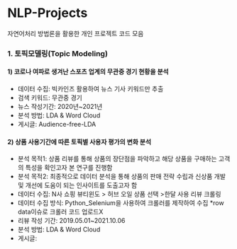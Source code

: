 # NLP-Projects
자연어처리 방법론을 활용한 개인 프로젝트 코드 모음

### 1. 토픽모델링(Topic Modeling)
#### 1) 코로나 여파로 생겨난 스포츠 업계의 무관중 경기 현황을 분석
- 데이터 수집: 빅카인즈 활용하여 뉴스 기사 키워드만 추출
- 검색 키워드: 무관중 경기
- 뉴스 작성기간: 2020년~2021년
- 분석 방법: LDA & Word Cloud
- 게시글: Audience-free-LDA
#### 2) 상품 사용기간에 따른 토픽별 사용자 평가의 변화 분석
- 분석 목적1: 상품 리뷰를 통해 상품의 장단점을 파악하고 해당 상품을 구매하는 고객의 특성을 확인고자 본 연구를 진행함 
- 분석 목적2: 최종적으로 데이터 분석을 통해 상품의 판매 전략 수립과 신상품 개발 및 개선에 도움이 되는 인사이트를 도출고자 함
- 데이터 수집: N사 쇼핑 뷰티윈도 > 허브 오일 상품 선택 >한달 사용 리뷰 크롤링
- 데이터 수집 방식: Python_Selenium을 사용하여 크롤러를 제작하여 수집 *row data이슈로 크롤러 코드 업로드X
- 리뷰 작성 기간: 2019.05.01~2021.10.06
- 분석 방법: LDA & Word Cloud
- 게시글: 
